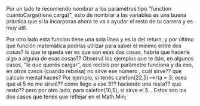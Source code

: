 Por un lado te recomiendo nombrar a los paramétros tipo "function cuantoCarga(tiene,carga)", esto de nombrar a las variables es una buena práctica que si la incorporas ahora te va a ayudar el resto de tu carrera y es muy útil.

Por otro lado esta funcion tiene una sola línea y es la del return, y por último que función matemática podrías utilizar para saber el mínimo entre dos cosas? lo que te queda ver es que son esas dos cosas, habría que hacerle algo a alguna de esas cosas?? Observá los ejemplos que te dán, en algunos casos, "lo que querés cargar", que recibís por parámetro funciona y da eso, en otros casos (cuando rebalsa) no sirve ese número , cuál sirve?? que cálculo mental haces? Por ejemplo, si tenés calefon(22,5)-->rta = 3; osea que el 5 no me sirvió?? cómo llego a ese 3?? haciendo una resta?? que resto?? pero por otro lado, para calefon(10,5), si sirve el 5... Estos son los dos casos que tenés que reflejar en el Math.Min;